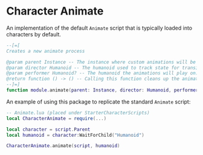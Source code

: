 # Character Animate
An implementation of the default `Animate` script that is typically loaded into characters by default.

```Lua
--[=[
Creates a new animate process

@param parent Instance -- The instance where custom animations will be loaded from
@param director Humanoid -- The humanoid used to track state for transitioning animations
@param performer Humanoid? -- The humanoid the animations will play on. Defaults to `director` if nil
@return function () -> () -- Calling this function cleans up the animate process
--]=]
function module.animate(parent: Instance, director: Humanoid, performer: Humanoid?): () -> ()
```

An example of using this package to replicate the standard `Animate` script:

```Lua
-- Animate.lua (placed under StarterCharacterScripts)
local CharacterAnimate = require(...)

local character = script.Parent
local humanoid = character:WaitForChild("Humanoid")

CharacterAnimate.animate(script, humanoid)
```